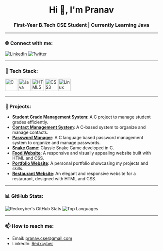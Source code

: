 <h1 align="center">Hi 👋, I'm Pranav</h1>
<h3 align="center">First-Year B.Tech CSE Student | Currently Learning Java</h3>

---

### 🌐 Connect with me:
<p align="left">
  <a href="https://linkedin.com/in/redxcyber" target="_blank">
    <img src="https://img.shields.io/badge/LinkedIn-%230077B5.svg?style=for-the-badge&logo=linkedin&logoColor=white" alt="LinkedIn"/>
  </a>
  <a href="https://twitter.com/redxcyber" target="_blank">
    <img src="https://img.shields.io/badge/Twitter-%231DA1F2.svg?style=for-the-badge&logo=twitter&logoColor=white" alt="Twitter"/>
  </a>
</p>

---

### 🔧 Tech Stack:
<p align="left">
  <img src="https://cdn.jsdelivr.net/gh/devicons/devicon/icons/c/c-original.svg" alt="C" width="40" height="40"/>
  <img src="https://cdn.jsdelivr.net/gh/devicons/devicon/icons/java/java-original.svg" alt="Java" width="40" height="40"/>
  <img src="https://cdn.jsdelivr.net/gh/devicons/devicon/icons/html5/html5-original.svg" alt="HTML5" width="40" height="40"/>
  <img src="https://cdn.jsdelivr.net/gh/devicons/devicon/icons/css3/css3-original.svg" alt="CSS3" width="40" height="40"/>
  <img src="https://cdn.jsdelivr.net/gh/devicons/devicon/icons/linux/linux-original.svg" alt="Linux" width="40" height="40"/>
</p>

---

### 🚀 Projects:
- **[Student Grade Management System](https://github.com/Redxcyber/Learning-C/blob/main/18-projects/01-grade-management-system.c)**: A C project to manage student grades efficiently.
- **[Contact Management System](https://github.com/Redxcyber/Learning-C/blob/main/18-projects/02-contact-management-system.c)**: A C-based system to organize and manage contacts.
- **[Password Manager](https://github.com/Redxcyber/Learning-C/blob/main/18-projects/04-password-manager.c)**: A C language based password management system to organize and manage passwords.
- **[Snake Game](https://github.com/Redxcyber/Learning-C/blob/main/18-projects/05-snake-game.c)**: Classic Snake Game developed in C.
- **[Food Website](https://redxcyber.github.io/Food-Website)**: A responsive and visually appealing website built with HTML and CSS.
- **[Portfolio Website](https://redxcyber.github.io/Portfolio-Website)**: A personal portfolio showcasing my projects and skills.
- **[Restaurant Website](https://redxcyber.github.io/Restaurant-Website)**: An elegant and responsive website for a restaurant, designed with HTML and CSS.

---

### 📊 GitHub Stats:
![Redxcyber's GitHub Stats](https://github-readme-stats.vercel.app/api?username=redxcyber&show_icons=true&theme=radical)
![Top Languages](https://github-readme-stats.vercel.app/api/top-langs/?username=redxcyber&layout=compact&theme=radical)

---

### 📫 How to reach me:
- Email: [pranav.cse@gmail.com](mailto:pranav.cse@gmail.com)
- LinkedIn: [Redxcyber](https://linkedin.com/in/redxcyber)




<!--
**Redxcyber/redxcyber** is a ✨ _special_ ✨ repository because its `README.md` (this file) appears on your GitHub profile.

Here are some ideas to get you started:

- 🔭 I’m currently working on ...
- 🌱 I’m currently learning ...
- 👯 I’m looking to collaborate on ...
- 🤔 I’m looking for help with ...
- 💬 Ask me about ...
- 📫 How to reach me: ...
- 😄 Pronouns: ...
- ⚡ Fun fact: ...
-->
